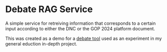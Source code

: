 # Debate RAG Service

A simple service for retreiving information that corresponds to a certain input according to either the DNC or the GOP 2024 platform document.

This was created as a demo for a [debate tool](https://github.com/jzelAdmin2006/ollama-debate-PoC) used as an experiment in my general eduction in-depth project.
